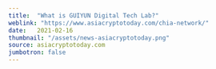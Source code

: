 ```yaml
---
title:  "What is GUIYUN Digital Tech Lab?"
weblink: "https://www.asiacryptotoday.com/chia-network/"
date:   2021-02-16
thumbnail: "/assets/news-asiacryptotoday.png"
source: asiacryptotoday.com
jumbotron: false
---
```

